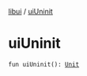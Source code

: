 [libui](index.md) / [uiUninit](./ui-uninit.md)

# uiUninit

`fun uiUninit(): `[`Unit`](https://kotlinlang.org/api/latest/jvm/stdlib/kotlin/-unit/index.html)
